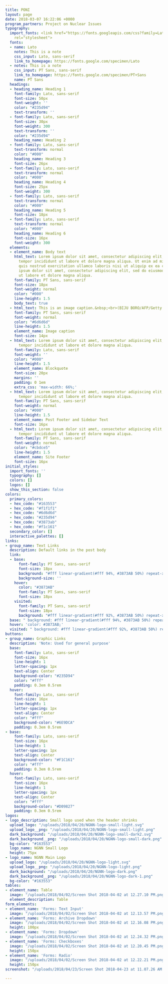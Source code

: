 ```yaml
---
title: PONI
layout: page
date: 2018-03-07 16:22:06 +0000
program_partners: Project on Nuclear Issues
typography:
  import_fonts: <link href="https://fonts.googleapis.com/css?family=Lato:300,400,700|PT+Sans"
    rel="stylesheet">
  fonts:
  - name: Lato
    notes: This is a note
    css_input: Lato, sans-serif
    link_to_homepage: https://fonts.google.com/specimen/Lato
  - notes: This is a note
    css_input: PT Sans, sans-serif
    link_to_homepage: https://fonts.google.com/specimen/PT+Sans
    name: PT Sans
  headings:
  - heading_name: Heading 1
    font-family: Lato, sans-serif
    font-size: 50px
    font-weight: ''
    color: "#235d94"
    text-transform: ''
  - font-family: Lato, sans-serif
    font-size: 30px
    font-weight: 300
    text-transform: ''
    color: "#235d94"
    heading_name: Heading 2
  - font-family: Lato, sans-serif
    text-transform: normal
    color: "#000"
    heading_name: Heading 3
    font-size: 26px
  - font-family: Lato, sans-serif
    text-transform: normal
    color: "#000"
    heading_name: Heading 4
    font-size: 25px
    font-weight: 300
  - font-family: Lato, sans-serif
    text-transform: normal
    color: "#000"
    heading_name: Heading 5
    font-size: 18px
  - font-family: Lato, sans-serif
    text-transform: normal
    color: "#000"
    heading_name: Heading 6
    font-size: 16px
    font-weight: 300
  elements:
  - element_name: Body text
    html_text: Lorem ipsum dolor sit amet, consectetur adipiscing elit, sed do eiusmod
      tempor incididunt ut labore et dolore magna aliqua. Ut enim ad minim veniam,
      quis nostrud exercitation ullamco laboris nisi ut aliquip ex ea commodo consequat.<br><br>Lorem
      ipsum dolor sit amet, consectetur adipiscing elit, sed do eiusmod tempor incididunt
      ut labore et dolore magna aliqua.
    font-family: PT Sans, sans-serif
    font-size: 18px
    font-weight: normal
    color: "#000"
    line-height: 1.5
    body_text: true
  - html_text: This is an image caption.&nbsp;<br>(BIJU BORO/AFP/Getty Images)
    font-family: PT Sans, sans-serif
    font-weight: normal
    color: "#6d6d6d"
    line-height: 1.5
    element_name: Image caption
    font-size: 14px
  - html_text: Lorem ipsum dolor sit amet, consectetur adipiscing elit, sed do eiusmod
      tempor incididunt ut labore et dolore magna aliqua.
    font-family: Lato, sans-serif
    font-weight: ''
    color: "#000"
    line-height: 1.5
    element_name: Blockquote
    font-size: 20px
    margins: ''
    padding: 0 1em
    extra_css: 'max-width: 66%;'
  - html_text: Lorem ipsum dolor sit amet, consectetur adipiscing elit, sed do eiusmod
      tempor incididunt ut labore et dolore magna aliqua.
    font-family: PT Sans, sans-serif
    font-weight: normal
    color: "#000"
    line-height: 1.5
    element_name: Post Footer and Sidebar Text
    font-size: 16px
  - html_text: Lorem ipsum dolor sit amet, consectetur adipiscing elit, sed do eiusmod
      tempor incididunt ut labore et dolore magna aliqua.
    font-family: PT Sans, sans-serif
    font-weight: normal
    color: "#cbdce5"
    line-height: 1.5
    element_name: Site Footer
    font-size: 16px
initial_styles:
  import_fonts: ''
  typography: []
  colors: []
  logos: []
  show_this_section: false
colors:
  primary_colors:
  - hex_code: "#163553"
  - hex_code: "#f1f1f1"
  - hex_code: "#6d6d6d"
  - hex_code: "#235d94"
  - hex_code: "#3873ab"
  - hex_code: "#f1c161"
  secondary_color: []
  interactive_palettes: []
links:
- group_name: Text Links
  description: Default links in the post body
  link:
  - base:
      font-family: PT Sans, sans-serif
      font-size: 18px
      background: "#fff linear-gradient(#fff 94%, #3873AB 50%) repeat-x 0 100%"
      background-size: ''
    hover:
      color: "#3873AB"
      font-family: PT Sans, sans-serif
      font-size: 18px
    visited:
      font-family: PT Sans, sans-serif
      font-size: 18px
      background: "#fff linear-gradient(#fff 92%, #3873AB 50%) repeat-x 0 100%"
  base: " background: #fff linear-gradient(#fff 94%, #3873AB 50%) repeat-x 0 100%;"
  hover: 'color: #3873AB;'
  visited: " background: #fff linear-gradient(#fff 92%, #3873AB 50%) repeat-x 0 100%;"
buttons:
- group_name: Graphic Links
  description: 'Note: Used for general purpose'
  base:
    font-family: Lato, sans-serif
    font-size: 16px
    line-height: 1
    letter-spacing: 1px
    text-align: Center
    background-color: "#235D94"
    color: "#fff"
    padding: 0.3em 0.5rem
  hover:
    font-family: Lato, sans-serif
    font-size: 16px
    line-height: 1
    letter-spacing: 1px
    text-align: Center
    color: "#fff"
    background-color: "#6E9DCA"
    padding: 0.3em 0.5rem
- base:
    font-family: Lato, sans-serif
    font-size: 16px
    line-height: 1
    letter-spacing: 1px
    text-align: Center
    background-color: "#F1C161"
    color: "#fff"
    padding: 0.3em 0.5rem
  hover:
    font-family: Lato, sans-serif
    font-size: 16px
    line-height: 1
    letter-spacing: 1px
    text-align: Center
    color: "#fff"
    background-color: "#D09827"
    padding: 0.3em 0.5rem
logos:
- logo_description: Small logo used when the header shrinks
  upload_logo: "/uploads/2018/04/20/NGNN-logo-small-light.svg"
  upload_logo__png: "/uploads/2018/04/20/NGNN-logo-small-light.png"
  dark_background: "/uploads/2018/04/20/NGNN-logo-small-dark2.svg"
  dark_background__png: "/uploads/2018/04/20/NGNN-logo-small-dark.png"
  bg-color: "#163553"
  logo_name: NGNN Small Logo
  height: 75px
- logo_name: NGNN Main Logo
  upload_logo: "/uploads/2018/04/20/NGNN-logo-light.svg"
  upload_logo__png: "/uploads/2018/04/20/NGNN-logo-light.png"
  dark_background: "/uploads/2018/04/20/NGNN-logo-dark.png"
  dark_background__png: "/uploads/2018/04/20/NGNN-logo-dark-1.png"
  bg-color: "#163553"
tables:
- element_name: Table
  image: "/uploads/2018/04/02/Screen Shot 2018-04-02 at 12.27.10 PM.png"
  element_description: Table
form_elements:
- element_name: 'Forms: Text Input'
  image: "/uploads/2018/04/02/Screen Shot 2018-04-02 at 12.13.57 PM.png"
- element_name: 'Forms: Archive Dropdown'
  image: "/uploads/2018/04/02/Screen Shot 2018-04-02 at 12.16.08 PM.png"
  height: 100px
- element_name: 'Forms: Dropdown'
  image: "/uploads/2018/04/02/Screen Shot 2018-04-02 at 12.24.32 PM.png"
- element_name: 'Forms: Checkboxes'
  image: "/uploads/2018/04/02/Screen Shot 2018-04-02 at 12.20.45 PM.png"
  height: 150px
- element_name: 'Forms: Radio'
  image: "/uploads/2018/04/02/Screen Shot 2018-04-02 at 12.22.21 PM.png"
  height: 150px
screenshot: "/uploads/2018/04/23/Screen Shot 2018-04-23 at 11.07.26 AM.png"

---
```

